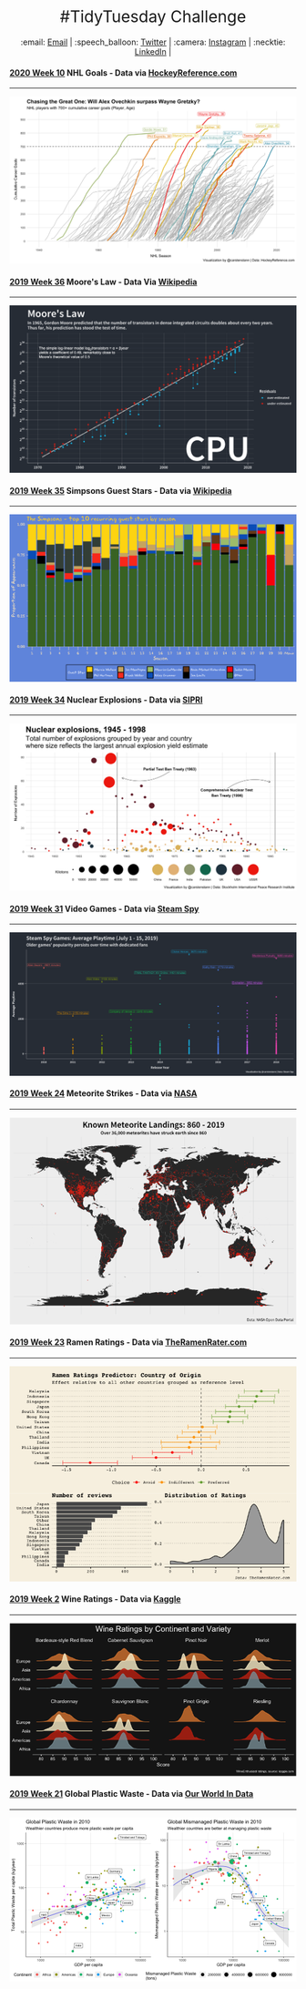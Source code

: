 <h1 style="font-weight:normal" align="center">
  #TidyTuesday Challenge
</h1>

<p align="center">
:email: <a href=mailto:carsten.stann@gmail.com>Email</a> |
:speech_balloon: <a href=https://twitter.com/carsten_stann>Twitter</a> |
:camera: <a href=https://www.instagram.com/carsten.stann/>Instagram</a> |
:necktie: <a href=https://www.linkedin.com/in/carsten-stann/>LinkedIn</a> |
</p>

#### [2020 Week 10](https://github.com/rfordatascience/tidytuesday/blob/master/data/2020/2020-03-03/readme.md) NHL Goals - Data via [HockeyReference.com](https://www.hockey-reference.com/leaders/goals_career.html) 
<hr/>
<img src="README_figs/2020_10_NHL_Goals.png" />

#### [2019 Week 36](https://github.com/rfordatascience/tidytuesday/tree/master/data/2019/2019-09-03) Moore's Law - Data Via [Wikipedia](https://en.wikipedia.org/wiki/Transistor_count) 
<hr/>
<img src="README_figs/2019_36_MooresLaw.png" />

#### [2019 Week 35](https://github.com/rfordatascience/tidytuesday/tree/master/data/2019/2019-08-27) Simpsons Guest Stars - Data via [Wikipedia](https://en.wikipedia.org/wiki/List_of_The_Simpsons_guest_stars_(seasons_1%E2%80%9320))
<hr/>
<img src="README_figs/Simpsons.png" />

#### [2019 Week 34](https://github.com/rfordatascience/tidytuesday/tree/master/data/2019/2019-08-20) Nuclear Explosions - Data via [SIPRI](https://github.com/data-is-plural/nuclear-explosions/blob/master/documents/sipri-report-original.pdf)
<hr/>
<img src="README_figs/NuclearExplosions.png" />

#### [2019 Week 31](https://github.com/rfordatascience/tidytuesday/tree/master/data/2019/2019-07-30) Video Games - Data via [Steam Spy](https://steamspy.com/year/)
<hr/>
<img src="README_figs/VideoGames.png" />

#### [2019 Week 24](https://github.com/rfordatascience/tidytuesday/tree/master/data/2019/2019-06-11) Meteorite Strikes - Data via [NASA](https://data.nasa.gov/Space-Science/Meteorite-Landings/gh4g-9sfh/data)
<hr/>
<img src="README_figs/Meteorites.png" />

#### [2019 Week 23](https://github.com/rfordatascience/tidytuesday/tree/master/data/2019/2019-06-04) Ramen Ratings - Data via [TheRamenRater.com](https://www.theramenrater.com/resources-2/the-list/)
<hr/>
<img src="README_figs/RamenRatings.png" />

#### [2019 Week 2](https://github.com/rfordatascience/tidytuesday/tree/master/data/2019/2019-05-28) Wine Ratings - Data via [Kaggle](https://www.kaggle.com/zynicide/wine-reviews)
<hr/>
<img src="README_figs/WineRatings.png" />

#### [2019 Week 21](https://github.com/rfordatascience/tidytuesday/tree/master/data/2019/2019-05-21) Global Plastic Waste - Data via [Our World In Data](https://ourworldindata.org/plastic-pollution)
<hr/>
<img src="README_figs/PlasticWaste.png" />
